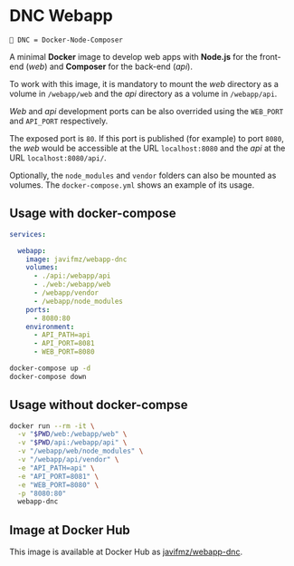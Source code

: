 # DNC Webapp

`📖 DNC = Docker-Node-Composer`

A minimal **Docker** image to develop web apps with **Node.js** for the front-end (_web_) and **Composer** for the back-end (_api_).

To work with this image, it is mandatory to mount the _web_ directory as a volume in `/webapp/web` and the _api_ directory as a volume in `/webapp/api`. 

_Web_ and _api_ development ports can be also overrided using the `WEB_PORT` and `API_PORT` respectively.

The exposed port is `80`. If this port is published (for example) to port `8080`, the _web_ would be accessible at the URL `localhost:8080` and the _api_ at the URL `localhost:8080/api/`.

Optionally, the `node_modules` and `vendor` folders can also be mounted as volumes. The `docker-compose.yml` shows an example of its usage.

## Usage with docker-compose

```yml
services:

  webapp:
    image: javifmz/webapp-dnc
    volumes:
      - ./api:/webapp/api
      - ./web:/webapp/web
      - /webapp/vendor
      - /webapp/node_modules
    ports:
      - 8080:80
    environment:
      - API_PATH=api
      - API_PORT=8081
      - WEB_PORT=8080
```

```bash
docker-compose up -d
docker-compose down
```


## Usage without docker-compse

```bash
docker run --rm -it \
  -v "$PWD/web:/webapp/web" \
  -v "$PWD/api:/webapp/api" \
  -v "/webapp/web/node_modules" \
  -v "/webapp/api/vendor" \
  -e "API_PATH=api" \
  -e "API_PORT=8081" \
  -e "WEB_PORT=8080" \
  -p "8080:80"
  webapp-dnc
```

## Image at Docker Hub

This image is available at Docker Hub as [javifmz/webapp-dnc](https://hub.docker.com/repository/docker/javifmz/webapp-dnc).
